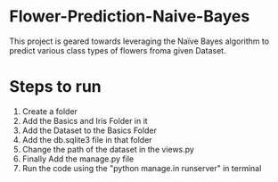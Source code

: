 # Flower-Prediction-Naive-Bayes
This project is geared towards leveraging the Naïve Bayes algorithm to predict various class types of flowers froma given Dataset.

# Steps to run
1. Create a folder
2. Add the Basics and Iris Folder in it
3. Add the Dataset to the Basics Folder
4. Add the db.sqlite3 file in that folder
5. Change the path of the dataset in the views.py 
6. Finally Add the manage.py file
7. Run the code using the "python manage.in runserver" in terminal
